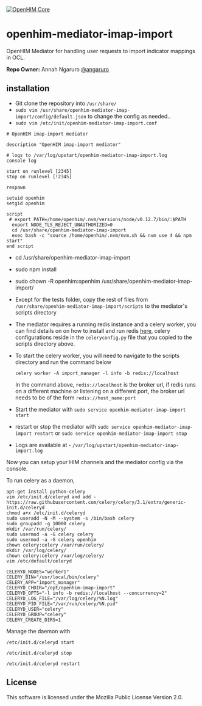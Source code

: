 [![OpenHIM Core](https://img.shields.io/badge/openhim--core-1.5%2B-brightgreen.svg)](http://openhim.readthedocs.org/en/latest/user-guide/versioning.html)

# openhim-mediator-imap-import
OpenHIM Mediator for handling user requests to import indicator mappings in OCL. 

**Repo Owner:** Annah Ngaruro [@angaruro](https://github.com/angaruro)

## installation

- Git clone the repository  into `/usr/share/`
- `sudo vim /usr/share/openhim-mediator-imap-import/config/default.json` to change the config as needed..
- `sudo vim /etc/init/openhim-mediator-imap-import.conf `
```
# OpenHIM imap-import mediator

description "OpenHIM imap-import mediator"

# logs to /var/log/upstart/openhim-mediator-imap-import.log
console log

start on runlevel [2345]
stop on runlevel [!2345]

respawn

setuid openhim
setgid openhim

script
 # export PATH=/home/openhim/.nvm/versions/node/v0.12.7/bin/:$PATH
  export NODE_TLS_REJECT_UNAUTHORIZED=0
  cd /usr/share/openhim-mediator-imap-import
  exec bash -c "source /home/openhim/.nvm/nvm.sh && nvm use 4 && npm start"
end script
```
- cd /usr/share/openhim-mediator-imap-import
- sudo  npm install
- sudo chown -R openhim:openhim /usr/share/openhim-mediator-imap-import/
- Except for the tests folder, copy the rest of files from `/usr/share/openhim-mediator-imap-import/scripts` 
  to the mediator's scripts directory
- The mediator requires a running redis instance and a celery worker, you can find details on 
  on how to install and run redis [here](https://redis.io/download), celery configurations reside in the 
  `celeryconfig.py` file that you copied to the scripts directory above. 
- To start the celery worker, you will need to navigate to the scripts directory and run the command below

  `celery worker -A import_manager -l info -b redis://localhost`
  
  In the command above, `redis://localhost` is the broker url, if redis runs on a different machine or 
  listening on a different port, the broker url needs to be of the form `redis://host_name:port`        
- Start the mediator with `sudo service openhim-mediator-imap-import start`
- restart or stop the mediator with `sudo service openhim-mediator-imap-import restart` or `sudo service openhim-mediator-imap-import stop`
- Logs are available at - `/var/log/upstart/openhim-mediator-imap-import.log`

Now you can setup your HIM channels and the mediator config via the console.

To run celery as a daemon, 
```
apt-get install python-celery
vim /etc/init.d/celeryd and add - https://raw.githubusercontent.com/celery/celery/3.1/extra/generic-init.d/celeryd
chmod a+x /etc/init.d/celeryd
sudo useradd -N -M --system -s /bin/bash celery
sudo groupadd -g 10000 celery
mkdir /var/run/celery/
sudo usermod -a -G celery celery
sudo usermod -a -G celery openhim
chown celery:celery /var/run/celery/
mkdir /var/log/celery/
chown celery:celery /var/log/celery/
vim /etc/default/celeryd
```

```
CELERYD_NODES="worker1"
CELERY_BIN="/usr/local/bin/celery"
CELERY_APP="import_manager"
CELERYD_CHDIR="/opt/openhim-imap-import"
CELERYD_OPTS="-l info -b redis://localhost --concurrency=2"
CELERYD_LOG_FILE="/var/log/celery/%N.log"
CELERYD_PID_FILE="/var/run/celery/%N.pid"
CELERYD_USER="celery"
CELERYD_GROUP="celery"
CELERY_CREATE_DIRS=1
```
Manage the daemon with

`/etc/init.d/celeryd start`

`/etc/init.d/celeryd stop`

`/etc/init.d/celeryd restart`


## License
This software is licensed under the Mozilla Public License Version 2.0.
